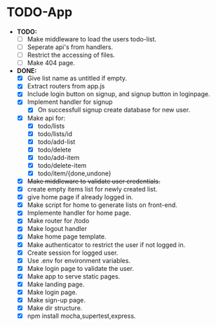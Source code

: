 # TODO-App

- **TODO:** 
  - [ ] Make middleware to load the users todo-list.
  - [ ] Seperate api's from handlers.
  - [ ] Restrict the accessing of files.
  - [ ] Make 404 page.

- **DONE:**
  - [x] Give list name as untitled if empty.
  - [x] Extract routers from app.js
  - [x] Include login button on signup, and signup button in loginpage.
  - [x] Implement handler for signup 
    - [x] On successfull signup create database for new user.
  - [x] Make api for:
    - [x] todo/lists
    - [x] todo/lists/id
    - [x] todo/add-list
    - [x] todo/delete
    - [x] todo/add-item
    - [x] todo/delete-item
    - [x] todo/item/{done,undone}
  - [x] ~~Make middleware to validate user credentials.~~
  - [x] create empty items list for newly created list.
  - [x] give home page if already logged in.
  - [x] Make script for home to generate lists on front-end.
  - [x] Implemente handler for home page.
  - [x] Make router for /todo
  - [x] Make logout handler
  - [x] Make home page template.
  - [x] Make authenticator to restrict the user if not logged in.
  - [x] Create session for logged user.
  - [x] Use .env for environment variables.
  - [x] Make login page to validate the user.
  - [x] Make app to serve static pages.
  - [x] Make landing page.
  - [x] Make login page.
  - [x] Make sign-up page.
  - [x] Make dir structure.
  - [x] npm install mocha,supertest,express.
